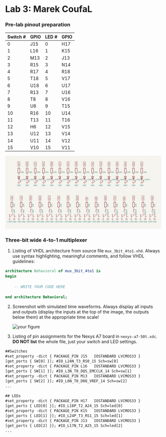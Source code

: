 # Lab 3: Marek CoufaL

### Pre-lab pinout preparation

| Switch #  | GPIO | LED #  | GPIO |
| ------------- | ------------- | ------------- | ------------- |
| 0  | J15  | 0  | H17  |
| 1  | L16  | 1  | K15  |
| 2  | M13  | 2  | J13  |
| 3  | R15  | 3  | N14  |
| 4  | R17  | 4  | R18  |
| 5  | T18  | 5  | V17  |
| 6  | U18  | 6  | U17  |
| 7  | R13  | 7  | U16  |
| 8  | T8  | 8  | V16  |
| 9  | U8  | 9  | T15  |
| 10  | R16  | 10  | U14  |
| 11  | T13  | 11  | T16  |
| 12  | H6  | 12  | V15  |
| 13  | U12  | 13  | V14  |
| 14  | U11  | 14  | V12  |
| 15  | V10  | 15  | V11  |

![Pinout schematic](Pinout/schematic.jpg)




### Three-bit wide 4-to-1 multiplexer

1. Listing of VHDL architecture from source file `mux_3bit_4to1.vhd`. Always use syntax highlighting, meaningful comments, and follow VHDL guidelines:

```vhdl
architecture Behavioral of mux_3bit_4to1 is
begin

    -- WRITE YOUR CODE HERE

end architecture Behavioral;
```

2. Screenshot with simulated time waveforms. Always display all inputs and outputs (display the inputs at the top of the image, the outputs below them) at the appropriate time scale!

   ![your figure]()

3. Listing of pin assignments for the Nexys A7 board in `nexys-a7-50t.xdc`. **DO NOT list** the whole file, just your switch and LED settings.

```shell
##Switches
#set_property -dict { PACKAGE_PIN J15   IOSTANDARD LVCMOS33 } [get_ports { SW[0] }]; #IO_L24N_T3_RS0_15 Sch=sw[0]
#set_property -dict { PACKAGE_PIN L16   IOSTANDARD LVCMOS33 } [get_ports { SW[1] }]; #IO_L3N_T0_DQS_EMCCLK_14 Sch=sw[1]
#set_property -dict { PACKAGE_PIN M13   IOSTANDARD LVCMOS33 } [get_ports { SW[2] }]; #IO_L6N_T0_D08_VREF_14 Sch=sw[2]
...

## LEDs
#set_property -dict { PACKAGE_PIN H17   IOSTANDARD LVCMOS33 } [get_ports { LED[0] }]; #IO_L18P_T2_A24_15 Sch=led[0]
#set_property -dict { PACKAGE_PIN K15   IOSTANDARD LVCMOS33 } [get_ports { LED[1] }]; #IO_L24P_T3_RS1_15 Sch=led[1]
#set_property -dict { PACKAGE_PIN J13   IOSTANDARD LVCMOS33 } [get_ports { LED[2] }]; #IO_L17N_T2_A25_15 Sch=led[2]
...
```